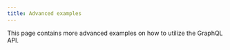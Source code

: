 ```yaml
---
title: Advanced examples
---
```


This page contains more advanced examples on how to utilize the GraphQL API.
